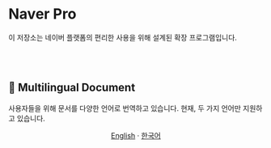 # Naver Pro
이 저장소는 네이버 플랫폼의 편리한 사용을 위해 설계된 확장 프로그램입니다.

<br><br>

## 📃 Multilingual Document
사용자들을 위해 문서를 다양한 언어로 번역하고 있습니다. 현재, 두 가지 언어만 지원하고 있습니다.
<p align="center">
    <a href="https://github.com/atik-persei/naver-pro">English</a>
    · 
    <a href="/docs/README_kr.md">한국어</a>
</p>
